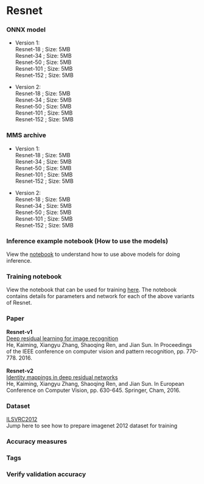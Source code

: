 # Resnet
### ONNX model
* Version 1: 
 <br> Resnet-18 ; Size: 5MB
 <br>Resnet-34 ; Size: 5MB
 <br>Resnet-50 ; Size: 5MB
 <br>Resnet-101 ; Size: 5MB
 <br>Resnet-152 ; Size: 5MB
 
* Version 2:
 <br> Resnet-18 ; Size: 5MB
 <br>Resnet-34 ; Size: 5MB
 <br>Resnet-50 ; Size: 5MB
 <br>Resnet-101 ; Size: 5MB
 <br>Resnet-152 ; Size: 5MB


### MMS archive
* Version 1: 
 <br> Resnet-18 ; Size: 5MB
 <br>Resnet-34 ; Size: 5MB
 <br>Resnet-50 ; Size: 5MB
 <br>Resnet-101 ; Size: 5MB
 <br>Resnet-152 ; Size: 5MB
 
* Version 2:
 <br> Resnet-18 ; Size: 5MB
 <br>Resnet-34 ; Size: 5MB
 <br>Resnet-50 ; Size: 5MB
 <br>Resnet-101 ; Size: 5MB
 <br>Resnet-152 ; Size: 5MB
 
### Inference example notebook (How to use the models)
View the [notebook](imagenet_inference.ipynb) to understand how to use above models for doing inference.
### Training notebook
View the notebook that can be used for training [here](train_notebook_squeezenet.ipynb). The notebook contains details for 
parameters and network for each of the above variants of Resnet.
### Paper
**Resnet-v1**<br>
[Deep residual learning for image recognition](https://arxiv.org/abs/1512.03385)<br>
 He, Kaiming, Xiangyu Zhang, Shaoqing Ren, and Jian Sun. In Proceedings of the IEEE conference on computer vision and pattern recognition, pp. 770-778. 2016.<br>
<br>**Resnet-v2**<br>
[Identity mappings in deep residual networks](https://arxiv.org/abs/1603.05027)<br>
He, Kaiming, Xiangyu Zhang, Shaoqing Ren, and Jian Sun.
In European Conference on Computer Vision, pp. 630-645. Springer, Cham, 2016.

 
### Dataset
[ILSVRC2012](http://www.image-net.org/challenges/LSVRC/2012/) <br>
Jump here to see how to prepare imagenet 2012 dataset for training
### Accuracy measures
### Tags

### Verify validation accuracy

